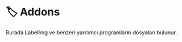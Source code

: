 # 🏷️ Addons <!-- omit in toc -->

Burada LabelImg ve benzeri yardımcı programların dosyaları bulunur.

